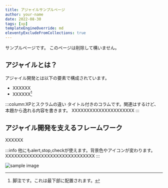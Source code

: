 ```yaml
---
title: アジャイルサンプルページ
author: your-name
date: 2022-08-30
tags: [xp]
templateEngineOverride: md
eleventyExcludeFromCollections: true
---
```


サンプルページです。
このページは削除して構いません。


## アジャイルとは？

アジャイル開発とは以下の要素で構成されています。

- XXXXXX
- XXXXXX[^1]

[^1]: 脚注です。これは最下部に配置されます。

:::column:XPとスクラムの違い
タイトル付きのコラムです。関連はするけど、本題から逸れる内容を書きます。
XXXXXXXXXXXXXXXXXXXXX
:::

## アジャイル開発を支えるフレームワーク

XXXXXX

:::info
他にもalert,stop,checkが使えます。背景色やアイコンが変わります。
XXXXXXXXXXXXXXXXXXXXXXXXXXXXXX
:::

![sample image](https://i.gyazo.com/4f592b211ebaa05eb5b8283dcbd3589f.png)
